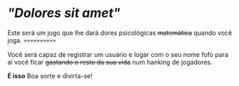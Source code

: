 # *"Dolores sit amet"*

Este será um jogo que lhe dará dores psicológicas ~~matemática~~ quando você joga.
💀💀💀💀💀💀💀💀💀💀

Você será capaz de registrar um usuário e logar com o seu nome fofo para aí você ficar ~~gastando o resto da sua vida~~ num hanking de jogadores.

**É isso** Boa sorte e divirta-se!
